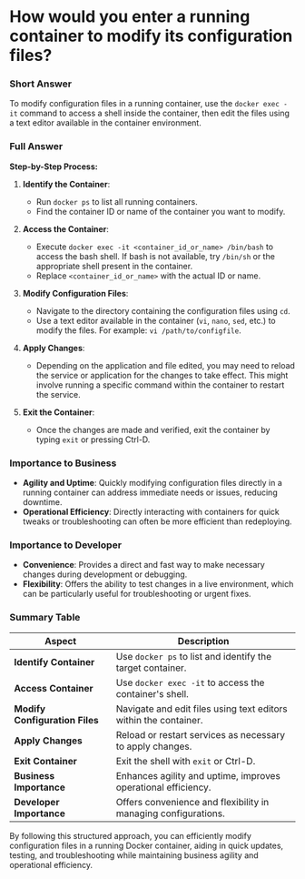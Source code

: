 # How would you enter a running container to modify its configuration files?

### Short Answer
To modify configuration files in a running container, use the `docker exec -it` command to access a shell inside the container, then edit the files using a text editor available in the container environment.

### Full Answer

**Step-by-Step Process:**

1. **Identify the Container**:
    - Run `docker ps` to list all running containers.
    - Find the container ID or name of the container you want to modify.

2. **Access the Container**:
    - Execute `docker exec -it <container_id_or_name> /bin/bash` to access the bash shell. If bash is not available, try `/bin/sh` or the appropriate shell present in the container.
    - Replace `<container_id_or_name>` with the actual ID or name.

3. **Modify Configuration Files**:
    - Navigate to the directory containing the configuration files using `cd`.
    - Use a text editor available in the container (`vi`, `nano`, `sed`, etc.) to modify the files. For example: `vi /path/to/configfile`.

4. **Apply Changes**:
    - Depending on the application and file edited, you may need to reload the service or application for the changes to take effect. This might involve running a specific command within the container to restart the service.

5. **Exit the Container**:
    - Once the changes are made and verified, exit the container by typing `exit` or pressing Ctrl-D.

### Importance to Business

- **Agility and Uptime**: Quickly modifying configuration files directly in a running container can address immediate needs or issues, reducing downtime.
- **Operational Efficiency**: Directly interacting with containers for quick tweaks or troubleshooting can often be more efficient than redeploying.

### Importance to Developer

- **Convenience**: Provides a direct and fast way to make necessary changes during development or debugging.
- **Flexibility**: Offers the ability to test changes in a live environment, which can be particularly useful for troubleshooting or urgent fixes.

### Summary Table

| Aspect             | Description                                                      |
|--------------------|------------------------------------------------------------------|
| **Identify Container**  | Use `docker ps` to list and identify the target container.       |
| **Access Container**    | Use `docker exec -it` to access the container's shell.            |
| **Modify Configuration Files** | Navigate and edit files using text editors within the container.  |
| **Apply Changes**       | Reload or restart services as necessary to apply changes.        |
| **Exit Container**      | Exit the shell with `exit` or Ctrl-D.                            |
| **Business Importance** | Enhances agility and uptime, improves operational efficiency.    |
| **Developer Importance** | Offers convenience and flexibility in managing configurations.   |

By following this structured approach, you can efficiently modify configuration files in a running Docker container, aiding in quick updates, testing, and troubleshooting while maintaining business agility and operational efficiency.